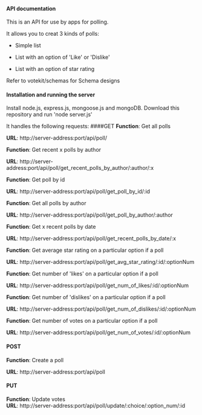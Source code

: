 #### API documentation

This is an API for use by apps for polling.

It allows you to creat 3 kinds of polls:

* Simple list

* List with an option of 'Like' or 'Dislike'
 
* List with an option of star rating
 

Refer to votekit/schemas for Schema designs

#### Installation and running the server
Install node.js, express.js, mongoose.js and mongoDB. Download this repository and run 'node server.js'


It handles the following requests:
####GET
  **Function**: Get all polls
  
  **URL**: http://server-address:port/api/poll/
  


  **Function**: Get recent x polls by author
  
  **URL**: http://server-address:port/api/poll/get_recent_polls_by_author/:author/:x
  


  **Function**: Get poll by id
  
  **URL**: http://server-address:port/api/poll/get_poll_by_id/:id
  


  **Function**: Get all polls by author
  
  **URL**: http://server-address:port/api/poll/get_poll_by_author/:author
  


  **Function**: Get x recent polls by date
  
  **URL**: http://server-address:port/api/poll/get_recent_polls_by_date/:x
  


  **Function**: Get average star rating on a particular option if a poll
  
  **URL**: http://server-address:port/api/poll/get_avg_star_rating/:id/:optionNum
  


  **Function**: Get number of 'likes' on a particular option if a poll
  
  **URL**: http://server-address:port/api/poll/get_num_of_likes/:id/:optionNum
  


  **Function**: Get number of 'dislikes' on a particular option if a poll
  
  **URL**: http://server-address:port/api/poll/get_num_of_dislikes/:id/:optionNum
  


  **Function**: Get number of votes on a particular option if a poll
  
  **URL**: http://server-address:port/api/poll/get_num_of_votes/:id/:optionNum
  


#### POST
  **Function**: Create a poll
  
  **URL**: http://server-address:port/api/poll
  
#### PUT
  **Function**: Update votes  
  **URL**: http://server-address:port/api/poll/update/:choice/:option_num/:id